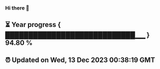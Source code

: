 ### Hi there 👋
⏳ Year progress { ████████████████████████████▁▁ } 94.80 %
---
⏰ Updated on Wed, 13 Dec 2023 00:38:19 GMT
---
